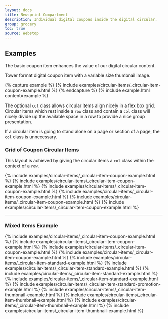 ```yaml
---
layout: docs
title: Newsprint Compartment
description: Individual digital coupons inside the digital circular.
group: grocery
toc: true
source: Webstop
---
```


## Examples

The basic coupon item enhances the value of our digital circular content. 

Tower format digital coupon item with a variable size thumbnail image.

{% capture example %}
{% include examples/circular-items/_circular-item-coupon-example.html %}
{% endcapture %}
{% include example.html content=example %}

The optional `col` class allows circular items align nicely in a flex box grid. 
Circular items which rest inside a `row` class and contain a `col` class will 
nicely divide up the available space in a row to provide a nice group presentation.

If a circular item is going to stand alone on a page or section of a page, the `col` 
class is unnecessary. 

### Grid of Coupon Circular Items

This layout is achieved by giving the circular items a `col` class within the context 
of a `row`.

<div class="wsg-example">
  <div class="row">
    {% include examples/circular-items/_circular-item-coupon-example.html %}
    {% include examples/circular-items/_circular-item-coupon-example.html %}
    {% include examples/circular-items/_circular-item-coupon-example.html %}
    {% include examples/circular-items/_circular-item-coupon-example.html %}
    {% include examples/circular-items/_circular-item-coupon-example.html %}
    {% include examples/circular-items/_circular-item-coupon-example.html %}
  </div>
</div>

---

### Mixed Items Example

<div class="wsg-example">
  <div class="row">
    {% include examples/circular-items/_circular-item-coupon-example.html %}
    {% include examples/circular-items/_circular-item-coupon-example.html %}
    {% include examples/circular-items/_circular-item-coupon-example.html %}
    {% include examples/circular-items/_circular-item-coupon-example.html %}
    {% include examples/circular-items/_circular-item-standard-example.html %}
    {% include examples/circular-items/_circular-item-standard-example.html %}
    {% include examples/circular-items/_circular-item-standard-example.html %}
    {% include examples/circular-items/_circular-item-standard-example.html %}
    {% include examples/circular-items/_circular-item-standard-promotion-example.html %}
    {% include examples/circular-items/_circular-item-thumbnail-example.html %}
    {% include examples/circular-items/_circular-item-thumbnail-example.html %}
    {% include examples/circular-items/_circular-item-thumbnail-example.html %}
    {% include examples/circular-items/_circular-item-thumbnail-example.html %}
  </div>
</div>
